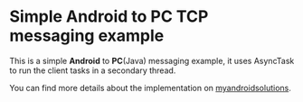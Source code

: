 # Simple Android to PC TCP messaging example


This is a simple **Android** to **PC**(Java) messaging example, it uses AsyncTask to run the client tasks in a secondary thread.

You can find more details about the implementation on [myandroidsolutions](http://www.myandroidsolutions.com/2013/03/31/android-tcp-connection-enhanced/).
